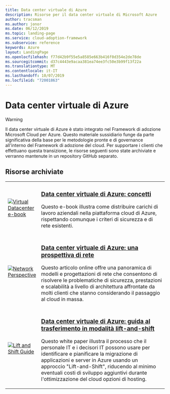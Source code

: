 ```yaml
---
title: Data center virtuale di Azure
description: Risorse per il data center virtuale di Microsoft Azure
author: tracsman
ms.author: jonor
ms.date: 06/12/2019
ms.topic: landing-page
ms.service: cloud-adoption-framework
ms.subservice: reference
keywords: Azure
layout: LandingPage
ms.openlocfilehash: f77d42b9f55e5a8585e663b416f0d354e2de78de
ms.sourcegitcommit: d37c4443e9acaa381ea74ee3fc50e3b99f13f22a
ms.translationtype: MT
ms.contentlocale: it-IT
ms.lasthandoff: 10/07/2019
ms.locfileid: "72001863"
---
```

# <a name="azure-virtual-datacenter"></a>Data center virtuale di Azure

> [!WARNING]
> Il data center virtuale di Azure è stato integrato nel Framework di adozione Microsoft Cloud per Azure. Questo materiale sussidiario funge da parte significativa della base per le metodologie pronte e di governance all'interno del Framework di adozione del cloud. Per supportare i clienti che effettuano questa transizione, le risorse seguenti sono state archiviate e verranno mantenute in un repository GitHub separato.

## <a name="archived-resources"></a>Risorse archiviate

<!-- markdownlint-disable MD033 -->

<table>
<tr>
    <td style="width: 64px; vertical-align: middle;"><a href="https://raw.githubusercontent.com/microsoft/CloudAdoptionFramework/master/archive/vdc/Azure_Virtual_Datacenter.pdf"><img src="../_images/vdc/virtual-datacenter.svg" alt="Virtual Datacenter e-book" /></a></td>
    <td>
        <h3><a href="https://raw.githubusercontent.com/microsoft/CloudAdoptionFramework/master/archive/vdc/Azure_Virtual_Datacenter.pdf">Data center virtuale di Azure: concetti</a></h3>
        <p>Questo e-book illustra come distribuire carichi di lavoro aziendali nella piattaforma cloud di Azure, rispettando comunque i criteri di sicurezza e di rete esistenti.</p>
    </td>
</tr>
<tr>
    <td style="width: 64px; vertical-align: middle;"><a href="./networking-vdc.md"><img src="../_images/vdc/vdc-network.png" alt="Network Perspective" /></a></td>
    <td>
        <h3><a href="./networking-vdc.md">Data center virtuale di Azure: una prospettiva di rete</a></h3>
        <p>Questo articolo online offre una panoramica di modelli e progettazioni di rete che consentono di risolvere le problematiche di sicurezza, prestazioni e scalabilità a livello di architettura affrontate da molti clienti che stanno considerando il passaggio al cloud in massa.</p>
    </td>
</tr>
<tr>
    <td style="width: 64px; vertical-align: middle;"><a href="https://raw.githubusercontent.com/microsoft/CloudAdoptionFramework/master/archive/vdc/Azure_Virtual_Datacenter_Lift_and_Shift_Guide.pdf"><img src="../_images/vdc/vdc-lift-and-shift.png" alt="Lift and Shift Guide" /></a></td>
    <td>
        <h3><a href="https://raw.githubusercontent.com/microsoft/CloudAdoptionFramework/master/archive/vdc/Azure_Virtual_Datacenter_Lift_and_Shift_Guide.pdf">Data center virtuale di Azure: guida al trasferimento in modalità lift-and-shift</a></h3>
        <p>Questo white paper illustra il processo che il personale IT e i decisori IT possono usare per identificare e pianificare la migrazione di applicazioni e server in Azure usando un approccio "Lift-and-Shift", riducendo al minimo eventuali costi di sviluppo aggiuntivi durante l'ottimizzazione del cloud opzioni di hosting.</p>
    </td>
</tr>
</table>

<!-- markdownlint-enable MD033 -->
